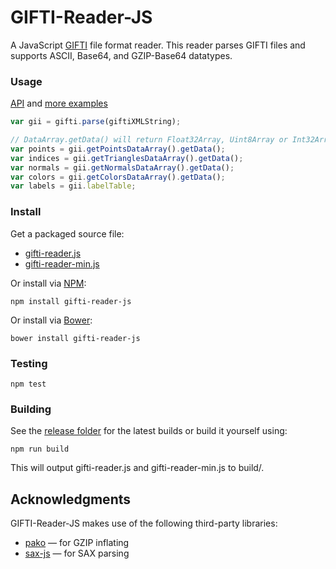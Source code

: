 # GIFTI-Reader-JS
A JavaScript [GIFTI](https://www.nitrc.org/projects/gifti/) file format reader.  This reader parses GIFTI files and supports ASCII, Base64, and GZIP-Base64 datatypes.

### Usage
[API](https://github.com/rii-mango/GIFTI-Reader-JS/wiki/API) and [more examples](https://github.com/rii-mango/GIFTI-Reader-JS/tree/master/tests)
```javascript
var gii = gifti.parse(giftiXMLString);

// DataArray.getData() will return Float32Array, Uint8Array or Int32Array depending on datatype
var points = gii.getPointsDataArray().getData();
var indices = gii.getTrianglesDataArray().getData();
var normals = gii.getNormalsDataArray().getData();
var colors = gii.getColorsDataArray().getData();
var labels = gii.labelTable;
```

### Install
Get a packaged source file:

* [gifti-reader.js](https://raw.githubusercontent.com/rii-mango/GIFTI-Reader-JS/master/release/current/gifti-reader.js)
* [gifti-reader-min.js](https://raw.githubusercontent.com/rii-mango/GIFTI-Reader-JS/master/release/current/gifti-reader-min.js)

Or install via [NPM](https://www.npmjs.com/):

```
npm install gifti-reader-js
```

Or install via [Bower](http://bower.io/):

```
bower install gifti-reader-js
```

### Testing
```
npm test
```

### Building
See the [release folder](https://github.com/rii-mango/GIFTI-Reader-JS/tree/master/release) for the latest builds or build it yourself using:
```
npm run build
```
This will output gifti-reader.js and gifti-reader-min.js to build/.


Acknowledgments
-----
GIFTI-Reader-JS makes use of the following third-party libraries:
- [pako](https://github.com/nodeca/pako) &mdash; for GZIP inflating
- [sax-js](https://github.com/isaacs/sax-js) &mdash; for SAX parsing
